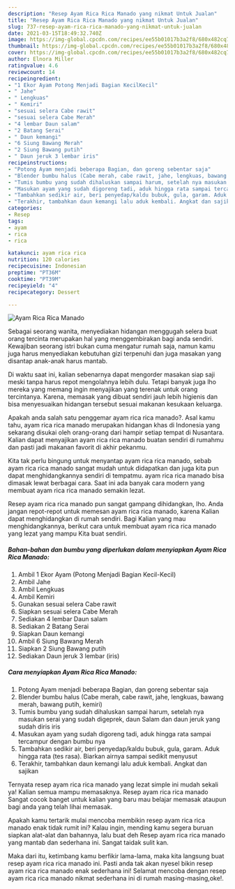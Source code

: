 ```yaml
---
description: "Resep Ayam Rica Rica Manado yang nikmat Untuk Jualan"
title: "Resep Ayam Rica Rica Manado yang nikmat Untuk Jualan"
slug: 737-resep-ayam-rica-rica-manado-yang-nikmat-untuk-jualan
date: 2021-03-15T18:49:32.740Z
image: https://img-global.cpcdn.com/recipes/ee55b01017b3a2f8/680x482cq70/ayam-rica-rica-manado-foto-resep-utama.jpg
thumbnail: https://img-global.cpcdn.com/recipes/ee55b01017b3a2f8/680x482cq70/ayam-rica-rica-manado-foto-resep-utama.jpg
cover: https://img-global.cpcdn.com/recipes/ee55b01017b3a2f8/680x482cq70/ayam-rica-rica-manado-foto-resep-utama.jpg
author: Elnora Miller
ratingvalue: 4.6
reviewcount: 14
recipeingredient:
- "1 Ekor Ayam Potong Menjadi Bagian KecilKecil"
- " Jahe"
- " Lengkuas"
- " Kemiri"
- "sesuai selera Cabe rawit"
- "sesuai selera Cabe Merah"
- "4 lembar Daun salam"
- "2 Batang Serai"
- " Daun kemangi"
- "6 Siung Bawang Merah"
- "2 Siung Bawang putih"
- " Daun jeruk 3 lembar iris"
recipeinstructions:
- "Potong Ayam menjadi beberapa Bagian, dan goreng sebentar saja"
- "Blender bumbu halus (Cabe merah, cabe rawit, jahe, lengkuas, bawang merah, bawang putih, kemiri)"
- "Tumis bumbu yang sudah dihaluskan sampai harum, setelah nya masukan serai yang sudah digeprek, daun Salam dan daun jeruk yang sudah diris iris"
- "Masukan ayam yang sudah digoreng tadi, aduk hingga rata sampai tercampur dengan bumbu nya"
- "Tambahkan sedikir air, beri penyedap/kaldu bubuk, gula, garam. Aduk hingga rata (tes rasa). Biarkan airnya sampai sedikit menyusut"
- "Terakhir, tambahkan daun kemangi lalu aduk kembali. Angkat dan sajikan"
categories:
- Resep
tags:
- ayam
- rica
- rica

katakunci: ayam rica rica 
nutrition: 120 calories
recipecuisine: Indonesian
preptime: "PT36M"
cooktime: "PT39M"
recipeyield: "4"
recipecategory: Dessert

---
```



![Ayam Rica Rica Manado](https://img-global.cpcdn.com/recipes/ee55b01017b3a2f8/680x482cq70/ayam-rica-rica-manado-foto-resep-utama.jpg)

Sebagai seorang wanita, menyediakan hidangan menggugah selera buat orang tercinta merupakan hal yang menggembirakan bagi anda sendiri. Kewajiban seorang istri bukan cuma mengatur rumah saja, namun kamu juga harus menyediakan kebutuhan gizi terpenuhi dan juga masakan yang disantap anak-anak harus mantab.

Di waktu  saat ini, kalian sebenarnya dapat mengorder masakan siap saji meski tanpa harus repot mengolahnya lebih dulu. Tetapi banyak juga lho mereka yang memang ingin menyajikan yang terenak untuk orang tercintanya. Karena, memasak yang dibuat sendiri jauh lebih higienis dan bisa menyesuaikan hidangan tersebut sesuai makanan kesukaan keluarga. 



Apakah anda salah satu penggemar ayam rica rica manado?. Asal kamu tahu, ayam rica rica manado merupakan hidangan khas di Indonesia yang sekarang disukai oleh orang-orang dari hampir setiap tempat di Nusantara. Kalian dapat menyajikan ayam rica rica manado buatan sendiri di rumahmu dan pasti jadi makanan favorit di akhir pekanmu.

Kita tak perlu bingung untuk menyantap ayam rica rica manado, sebab ayam rica rica manado sangat mudah untuk didapatkan dan juga kita pun dapat menghidangkannya sendiri di tempatmu. ayam rica rica manado bisa dimasak lewat berbagai cara. Saat ini ada banyak cara modern yang membuat ayam rica rica manado semakin lezat.

Resep ayam rica rica manado pun sangat gampang dihidangkan, lho. Anda jangan repot-repot untuk memesan ayam rica rica manado, karena Kalian dapat menghidangkan di rumah sendiri. Bagi Kalian yang mau menghidangkannya, berikut cara untuk membuat ayam rica rica manado yang lezat yang mampu Kita buat sendiri.

<!--inarticleads1-->

##### Bahan-bahan dan bumbu yang diperlukan dalam menyiapkan Ayam Rica Rica Manado:

1. Ambil 1 Ekor Ayam (Potong Menjadi Bagian Kecil-Kecil)
1. Ambil  Jahe
1. Ambil  Lengkuas
1. Ambil  Kemiri
1. Gunakan sesuai selera Cabe rawit
1. Siapkan sesuai selera Cabe Merah
1. Sediakan 4 lembar Daun salam
1. Sediakan 2 Batang Serai
1. Siapkan  Daun kemangi
1. Ambil 6 Siung Bawang Merah
1. Siapkan 2 Siung Bawang putih
1. Sediakan  Daun jeruk 3 lembar (iris)




<!--inarticleads2-->

##### Cara menyiapkan Ayam Rica Rica Manado:

1. Potong Ayam menjadi beberapa Bagian, dan goreng sebentar saja
1. Blender bumbu halus (Cabe merah, cabe rawit, jahe, lengkuas, bawang merah, bawang putih, kemiri)
1. Tumis bumbu yang sudah dihaluskan sampai harum, setelah nya masukan serai yang sudah digeprek, daun Salam dan daun jeruk yang sudah diris iris
1. Masukan ayam yang sudah digoreng tadi, aduk hingga rata sampai tercampur dengan bumbu nya
1. Tambahkan sedikir air, beri penyedap/kaldu bubuk, gula, garam. Aduk hingga rata (tes rasa). Biarkan airnya sampai sedikit menyusut
1. Terakhir, tambahkan daun kemangi lalu aduk kembali. Angkat dan sajikan




Ternyata resep ayam rica rica manado yang lezat simple ini mudah sekali ya! Kalian semua mampu memasaknya. Resep ayam rica rica manado Sangat cocok banget untuk kalian yang baru mau belajar memasak ataupun bagi anda yang telah lihai memasak.

Apakah kamu tertarik mulai mencoba membikin resep ayam rica rica manado enak tidak rumit ini? Kalau ingin, mending kamu segera buruan siapkan alat-alat dan bahannya, lalu buat deh Resep ayam rica rica manado yang mantab dan sederhana ini. Sangat taidak sulit kan. 

Maka dari itu, ketimbang kamu berfikir lama-lama, maka kita langsung buat resep ayam rica rica manado ini. Pasti anda tak akan nyesel bikin resep ayam rica rica manado enak sederhana ini! Selamat mencoba dengan resep ayam rica rica manado nikmat sederhana ini di rumah masing-masing,oke!.

